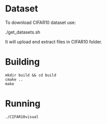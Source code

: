 Dataset
=======
To download CIFAR10 dataset use:

  ./get_datasets.sh

It will upload end extract files in CIFAR10 folder.

Building
========

    mkdir build && cd build
    cmake ..
    make

Running
=======

    ./CIFAR10visual

